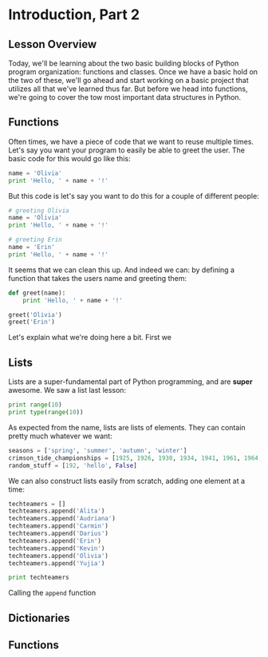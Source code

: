 # Introduction, Part 2
## Lesson Overview
Today, we'll be learning about the two basic building blocks of Python program organization: functions and classes. Once we have a basic hold on the two of these, we'll go ahead and start working on a basic project that utilizes all that we've learned thus far. But before we head into functions, we're going to cover the tow most important data structures in Python.

## Functions
Often times, we have a piece of code that we want to reuse multiple times. Let's say you want your program to easily be able to greet the user. The basic code for this would go like this:
```python
name = 'Olivia'
print 'Hello, ' + name + '!'
```
But this code is let's say you want to do this for a couple of different people:
```python
# greeting Olivia
name = 'Olivia'
print 'Hello, ' + name + '!'

# greeting Erin
name = 'Erin'
print 'Hello, ' + name + '!'
```
It seems that we can clean this up. And indeed we can: by defining a function that takes the users name and greeting them:
```python
def greet(name):
    print 'Hello, ' + name + '!'

greet('Olivia')
greet('Erin')
```
Let's explain what we're doing here a bit. First we 
## Lists
Lists are a super-fundamental part of Python programming, and are **super** awesome. We saw a list last lesson:
```python
print range(10)
print type(range(10))
```
As expected from the name, lists are lists of elements. They can contain pretty much whatever we want:
```python
seasons = ['spring', 'summer', 'autumn', 'winter']
crimson_tide_championships = [1925, 1926, 1930, 1934, 1941, 1961, 1964, 1965, 1973, 1978, 1979, 1992, 2009, 2011, 2012]
random_stuff = [192, 'hello', False]
```
We can also construct lists easily from scratch, adding one element at a time:
```python
techteamers = []
techteamers.append('Alita')
techteamers.append('Audriana')
techteamers.append('Carmin')
techteamers.append('Darius')
techteamers.append('Erin')
techteamers.append('Kevin')
techteamers.append('Olivia')
techteamers.append('Yujia')

print techteamers
```
Calling the `append` function 

## Dictionaries

## Functions